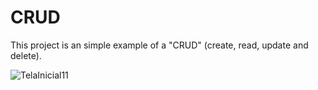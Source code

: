 # CRUD
This project is an simple example of a "CRUD" (create, read, update and delete).


![TelaInicial11](https://user-images.githubusercontent.com/47351943/145882061-d9f0e02f-43ac-4aa5-b8a6-a1495c0dce73.png)
